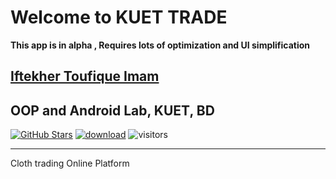 # Welcome to KUET TRADE #

**This app is in alpha , Requires lots of optimization and UI simplification**<br>

[Iftekher Toufique Imam](https://github.com/toufique-imam)
---
OOP and Android Lab, KUET, BD
---

[![GitHub Stars](https://img.shields.io/github/stars/toufique-imam/KUET-TRADE?style=social)](https://github.com/toufique-imam/KUET-TRADE)
[![download](https://img.shields.io/github/downloads/toufique-imam/KUET-TRADE/total.svg)](https://github.com/toufique-imam/KUET-TRADE)
![visitors](https://visitor-badge.glitch.me/badge?page_id=toufique-imam/KUET-TRADE)

---

Cloth trading Online Platform
